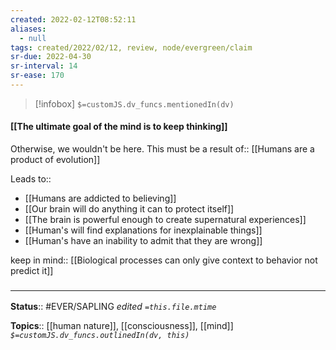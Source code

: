 ```yaml
---
created: 2022-02-12T08:52:11 
aliases:
  - null
tags: created/2022/02/12, review, node/evergreen/claim
sr-due: 2022-04-30
sr-interval: 14
sr-ease: 170
---
```

> [!infobox]
`$=customJS.dv_funcs.mentionedIn(dv)`

#### [[The ultimate goal of the mind is to keep thinking]] 

Otherwise, we wouldn't be here. This must be a
result of:: [[Humans are a product of evolution]]

Leads to::
- [[Humans are addicted to believing]]
- [[Our brain will do anything it can to protect itself]]
- [[The brain is powerful enough to create supernatural experiences]]
- [[Human's will find explanations for inexplainable things]]
- [[Human's have an inability to admit that they are wrong]]

keep in mind:: [[Biological processes can only give context to behavior not predict it]]

### <hr class="footnote"/>

**Status**:: #EVER/SAPLING 
*edited `=this.file.mtime`*

**Topics**:: [[human nature]], [[consciousness]], [[mind]]
*`$=customJS.dv_funcs.outlinedIn(dv, this)`*
